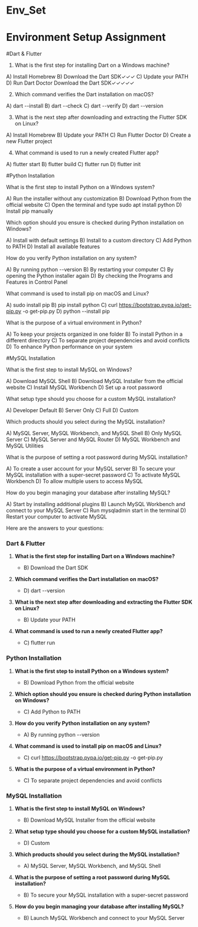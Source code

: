 # Env_Set

# Environment Setup Assignment

#Dart & Flutter

1. What is the first step for installing Dart on a Windows machine?

A) Install Homebrew
B) Download the Dart SDK✓✓✓
C) Update your PATH
D) Run Dart Doctor
 Download the Dart SDK✓✓✓✓✓


2. Which command verifies the Dart installation on macOS?

A) dart --install
B) dart --check
C) dart --verify
D) dart --version


3. What is the next step after downloading and extracting the Flutter SDK on Linux?

A) Install Homebrew
B) Update your PATH
C) Run Flutter Doctor
D) Create a new Flutter project


4. What command is used to run a newly created Flutter app?

A) flutter start
B) flutter build
C) flutter run
D) flutter init


#Python Installation

What is the first step to install Python on a Windows system?

A) Run the installer without any customization
B) Download Python from the official website
C) Open the terminal and type sudo apt install python
D) Install pip manually

Which option should you ensure is checked during Python installation on Windows?

A) Install with default settings
B) Install to a custom directory
C) Add Python to PATH
D) Install all available features

How do you verify Python installation on any system?

A) By running python --version
B) By restarting your computer
C) By opening the Python installer again
D) By checking the Programs and Features in Control Panel

What command is used to install pip on macOS and Linux?

A) sudo install pip
B) pip install python
C) curl https://bootstrap.pypa.io/get-pip.py -o get-pip.py
D) python --install pip

What is the purpose of a virtual environment in Python?

A) To keep your projects organized in one folder
B) To install Python in a different directory
C) To separate project dependencies and avoid conflicts
D) To enhance Python performance on your system

#MySQL Installation

What is the first step to install MySQL on Windows?

A) Download MySQL Shell
B) Download MySQL Installer from the official website
C) Install MySQL Workbench
D) Set up a root password

What setup type should you choose for a custom MySQL installation?

A) Developer Default
B) Server Only
C) Full
D) Custom

Which products should you select during the MySQL installation?

A) MySQL Server, MySQL Workbench, and MySQL Shell
B) Only MySQL Server
C) MySQL Server and MySQL Router
D) MySQL Workbench and MySQL Utilities

What is the purpose of setting a root password during MySQL installation?

A) To create a user account for your MySQL server
B) To secure your MySQL installation with a super-secret password
C) To activate MySQL Workbench
D) To allow multiple users to access MySQL

How do you begin managing your database after installing MySQL?

A) Start by installing additional plugins
B) Launch MySQL Workbench and connect to your MySQL Server
C) Run mysqladmin start in the terminal
D) Restart your computer to activate MySQL












Here are the answers to your questions:

### Dart & Flutter

1. **What is the first step for installing Dart on a Windows machine?**
   - B) Download the Dart SDK

2. **Which command verifies the Dart installation on macOS?**
   - D) dart --version

3. **What is the next step after downloading and extracting the Flutter SDK on Linux?**
   - B) Update your PATH

4. **What command is used to run a newly created Flutter app?**
   - C) flutter run

### Python Installation

1. **What is the first step to install Python on a Windows system?**
   - B) Download Python from the official website

2. **Which option should you ensure is checked during Python installation on Windows?**
   - C) Add Python to PATH

3. **How do you verify Python installation on any system?**
   - A) By running python --version

4. **What command is used to install pip on macOS and Linux?**
   - C) curl https://bootstrap.pypa.io/get-pip.py -o get-pip.py

5. **What is the purpose of a virtual environment in Python?**
   - C) To separate project dependencies and avoid conflicts

### MySQL Installation

1. **What is the first step to install MySQL on Windows?**
   - B) Download MySQL Installer from the official website

2. **What setup type should you choose for a custom MySQL installation?**
   - D) Custom

3. **Which products should you select during the MySQL installation?**
   - A) MySQL Server, MySQL Workbench, and MySQL Shell

4. **What is the purpose of setting a root password during MySQL installation?**
   - B) To secure your MySQL installation with a super-secret password

5. **How do you begin managing your database after installing MySQL?**
   - B) Launch MySQL Workbench and connect to your MySQL Server
